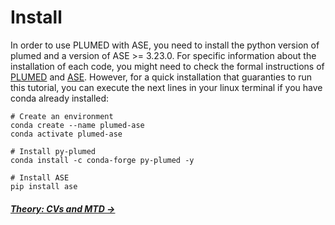 # Install

In order to use PLUMED with ASE, you need to install the python version of plumed and a version of ASE >= 3.23.0. For specific information about the installation of each code, you might need to check the formal instructions of [PLUMED]( https://www.plumed.org/doc-v2.8/user-doc/html/_installation.html#installingpython ) and [ASE]( https://wiki.fysik.dtu.dk/ase/install.html#installation-from-source ). However, for a quick installation that guaranties to run this tutorial, you can execute the next lines in your linux terminal if you have conda already installed:

```
# Create an environment
conda create --name plumed-ase
conda activate plumed-ase

# Install py-plumed
conda install -c conda-forge py-plumed -y

# Install ASE
pip install ase
```

##### [Theory: CVs and MTD &rarr;](theory.md)
